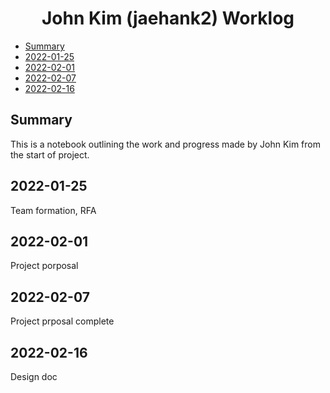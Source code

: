 <h1 align="center"> John Kim (jaehank2) Worklog </h1>

* [Summary](#summary)  
* [2022-01-25](#2022-01-25)  
* [2022-02-01](#2022-02-01)  
* [2022-02-07](#2022-02-07)  
* [2022-02-16](#2022-02-16)  


## Summary
This is a notebook outlining the work and progress made by John Kim from the start of project.

## 2022-01-25
Team formation, RFA

## 2022-02-01
Project porposal

## 2022-02-07
Project prposal complete

## 2022-02-16
Design doc
